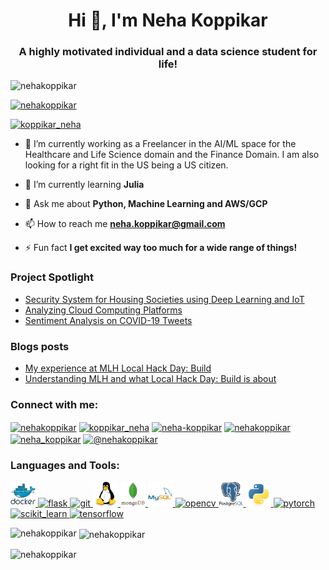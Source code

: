 <h1 align="center">Hi 👋, I'm Neha Koppikar</h1>
<h3 align="center">A highly motivated individual and a data science student for life!</h3>

<p align="left"> <img src="https://komarev.com/ghpvc/?username=nehakoppikar&label=Profile%20views&color=0e75b6&style=flat" alt="nehakoppikar" /> </p>

<p align="left"> <a href="https://github.com/ryo-ma/github-profile-trophy"><img src="https://github-profile-trophy.vercel.app/?username=nehakoppikar" alt="nehakoppikar" /></a> </p>

<p align="left"> <a href="https://twitter.com/koppikar_neha" target="blank"><img src="https://img.shields.io/twitter/follow/koppikar_neha?logo=twitter&style=for-the-badge" alt="koppikar_neha" /></a> </p>

- 🔭 I’m currently working as a Freelancer in the AI/ML space for the Healthcare and Life Science domain and the Finance Domain. I am also looking for a right fit in the US being a US citizen.

- 🌱 I’m currently learning **Julia**

- 💬 Ask me about **Python, Machine Learning and AWS/GCP**

- 📫 How to reach me **neha.koppikar@gmail.com**

- ⚡ Fun fact **I get excited way too much for a wide range of things!**

### Project Spotlight
- [Security System for Housing Societies using Deep Learning and IoT](https://github.com/NehaKoppikar/Security-System-for-Housing-Societies-using-Deep-Learning-and-IoT)
- [Analyzing Cloud Computing Platforms](https://github.com/NehaKoppikar/AnalyzingCloudComputingPlatforms/blob/main/Analyzing_Cloud_Platforms.ipynb)
- [Sentiment Analysis on COVID-19 Tweets](https://github.com/NehaKoppikar/Leverage_Sentiment_Analysis)


### Blogs posts
<!-- BLOG-POST-LIST:START -->
- [My experience at MLH Local Hack Day: Build](https://dev.to/nehakoppikar/my-experience-at-mlh-local-hack-day-build-55p7)
- [Understanding MLH and what Local Hack Day: Build is about](https://dev.to/nehakoppikar/understanding-mlh-and-local-hack-day-build-is-about-3f1b)
<!-- BLOG-POST-LIST:END -->

<h3 align="left">Connect with me:</h3>
<p align="left">
<a href="https://dev.to/nehakoppikar" target="blank"><img align="center" src="https://cdn.jsdelivr.net/npm/simple-icons@3.0.1/icons/dev-dot-to.svg" alt="nehakoppikar" height="30" width="40" /></a>
<a href="https://twitter.com/koppikar_neha" target="blank"><img align="center" src="https://cdn.jsdelivr.net/npm/simple-icons@3.0.1/icons/twitter.svg" alt="koppikar_neha" height="30" width="40" /></a>
<a href="https://linkedin.com/in/neha-koppikar" target="blank"><img align="center" src="https://cdn.jsdelivr.net/npm/simple-icons@3.0.1/icons/linkedin.svg" alt="neha-koppikar" height="30" width="40" /></a>
<a href="https://kaggle.com/nehakoppikar" target="blank"><img align="center" src="https://cdn.jsdelivr.net/npm/simple-icons@3.0.1/icons/kaggle.svg" alt="nehakoppikar" height="30" width="40" /></a>
<a href="https://instagram.com/neha_koppikar" target="blank"><img align="center" src="https://cdn.jsdelivr.net/npm/simple-icons@3.0.1/icons/instagram.svg" alt="neha_koppikar" height="30" width="40" /></a>
<a href="https://medium.com/@nehakoppikar" target="blank"><img align="center" src="https://cdn.jsdelivr.net/npm/simple-icons@3.0.1/icons/medium.svg" alt="@nehakoppikar" height="30" width="40" /></a>
</p>

<h3 align="left">Languages and Tools:</h3>
<p align="left"> <a href="https://www.docker.com/" target="_blank"> <img src="https://raw.githubusercontent.com/devicons/devicon/master/icons/docker/docker-original-wordmark.svg" alt="docker" width="40" height="40"/> </a> <a href="https://flask.palletsprojects.com/" target="_blank"> <img src="https://www.vectorlogo.zone/logos/pocoo_flask/pocoo_flask-icon.svg" alt="flask" width="40" height="40"/> </a> <a href="https://git-scm.com/" target="_blank"> <img src="https://www.vectorlogo.zone/logos/git-scm/git-scm-icon.svg" alt="git" width="40" height="40"/> </a> <a href="https://www.linux.org/" target="_blank"> <img src="https://raw.githubusercontent.com/devicons/devicon/master/icons/linux/linux-original.svg" alt="linux" width="40" height="40"/> </a> <a href="https://www.mongodb.com/" target="_blank"> <img src="https://raw.githubusercontent.com/devicons/devicon/master/icons/mongodb/mongodb-original-wordmark.svg" alt="mongodb" width="40" height="40"/> </a> <a href="https://www.mysql.com/" target="_blank"> <img src="https://raw.githubusercontent.com/devicons/devicon/master/icons/mysql/mysql-original-wordmark.svg" alt="mysql" width="40" height="40"/> </a> <a href="https://opencv.org/" target="_blank"> <img src="https://www.vectorlogo.zone/logos/opencv/opencv-icon.svg" alt="opencv" width="40" height="40"/> </a> <a href="https://www.postgresql.org" target="_blank"> <img src="https://raw.githubusercontent.com/devicons/devicon/master/icons/postgresql/postgresql-original-wordmark.svg" alt="postgresql" width="40" height="40"/> </a> <a href="https://www.python.org" target="_blank"> <img src="https://raw.githubusercontent.com/devicons/devicon/master/icons/python/python-original.svg" alt="python" width="40" height="40"/> </a> <a href="https://pytorch.org/" target="_blank"> <img src="https://www.vectorlogo.zone/logos/pytorch/pytorch-icon.svg" alt="pytorch" width="40" height="40"/> </a> <a href="https://scikit-learn.org/" target="_blank"> <img src="https://upload.wikimedia.org/wikipedia/commons/0/05/Scikit_learn_logo_small.svg" alt="scikit_learn" width="40" height="40"/> </a> <a href="https://www.tensorflow.org" target="_blank"> <img src="https://www.vectorlogo.zone/logos/tensorflow/tensorflow-icon.svg" alt="tensorflow" width="40" height="40"/> </a> </p>

<p><img align="left" src="https://github-readme-stats.vercel.app/api/top-langs?username=nehakoppikar&show_icons=true&locale=en&layout=compact" alt="nehakoppikar" /></p>

<p>&nbsp;<img align="center" src="https://github-readme-stats.vercel.app/api?username=nehakoppikar&show_icons=true&locale=en" alt="nehakoppikar" /></p>

<p><img align="center" src="https://github-readme-streak-stats.herokuapp.com/?user=nehakoppikar&" alt="nehakoppikar" /></p>

